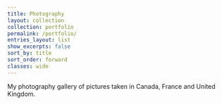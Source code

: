 ```yaml
---
title: Photography
layout: collection
collection: portfolio
permalink: /portfolio/
entries_layout: list
show_excerpts: false
sort_by: title
sort_order: forward
classes: wide
---
```

My photography gallery of pictures taken in Canada, France and United Kingdom.
